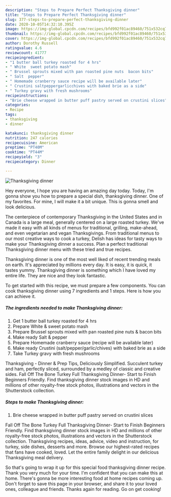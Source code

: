 ```yaml
---
description: "Steps to Prepare Perfect Thanksgiving dinner"
title: "Steps to Prepare Perfect Thanksgiving dinner"
slug: 377-steps-to-prepare-perfect-thanksgiving-dinner
date: 2020-10-05T14:32:10.395Z
image: https://img-global.cpcdn.com/recipes/bfd992f01ac89460/751x532cq70/thanksgiving-dinner-recipe-main-photo.jpg
thumbnail: https://img-global.cpcdn.com/recipes/bfd992f01ac89460/751x532cq70/thanksgiving-dinner-recipe-main-photo.jpg
cover: https://img-global.cpcdn.com/recipes/bfd992f01ac89460/751x532cq70/thanksgiving-dinner-recipe-main-photo.jpg
author: Dorothy Russell
ratingvalue: 4.6
reviewcount: 41777
recipeingredient:
- "1 butter ball turkey roasted for 4 hrs"
- " White  sweet potato mash"
- " Brussel sprouts mixed with pan roasted pine nuts  bacon bits"
- " Salt  pepper"
- " Homemade cranberry sauce recipe will be available later"
- " Crustini saltpeppergarlicchives with baked brie as a side"
- " Turkey gravy with fresh mushrooms"
recipeinstructions:
- "Brie cheese wrapped in butter puff pastry served on crustini slices"
categories:
- Recipe
tags:
- thanksgiving
- dinner

katakunci: thanksgiving dinner 
nutrition: 247 calories
recipecuisine: American
preptime: "PT40M"
cooktime: "PT44M"
recipeyield: "3"
recipecategory: Dinner

---
```



![Thanksgiving dinner](https://img-global.cpcdn.com/recipes/bfd992f01ac89460/751x532cq70/thanksgiving-dinner-recipe-main-photo.jpg)

Hey everyone, I hope you are having an amazing day today. Today, I'm gonna show you how to prepare a special dish, thanksgiving dinner. One of my favorites. For mine, I will make it a bit unique. This is gonna smell and look delicious.

The centerpiece of contemporary Thanksgiving in the United States and in Canada is a large meal, generally centered on a large roasted turkey. We&#39;ve made it easy with all kinds of menus for traditional, grilling, make-ahead, and even vegetarian and vegan Thanksgivings. From traditional menus to our most creative ways to cook a turkey, Delish has ideas for tasty ways to make your Thanksgiving dinner a success. Plan a perfect traditional Thanksgiving dinner menu with these tried and true recipes.

Thanksgiving dinner is one of the most well liked of recent trending meals on earth. It's appreciated by millions every day. It is easy, it is quick, it tastes yummy. Thanksgiving dinner is something which I have loved my entire life. They are nice and they look fantastic.


To get started with this recipe, we must prepare a few components. You can cook thanksgiving dinner using 7 ingredients and 1 steps. Here is how you can achieve it.

<!--inarticleads1-->

##### The ingredients needed to make Thanksgiving dinner:

1. Get 1 butter ball turkey roasted for 4 hrs
1. Prepare  White &amp; sweet potato mash
1. Prepare  Brussel sprouts mixed with pan roasted pine nuts &amp; bacon bits
1. Make ready  Salt &amp; pepper
1. Prepare  Homemade cranberry sauce (recipe will be available later)
1. Make ready  Crustini (salt/pepper/garlic/chives) with baked brie as a side
1. Take  Turkey gravy with fresh mushrooms


Thanksgiving - Dinner &amp; Prep Tips, Deliciously Simplified. Succulent turkey and ham, perfectly sliced, surrounded by a medley of classic and creative sides. Fall Off The Bone Turkey Full Thanksgiving Dinner- Start to Finish Beginners Friendly. Find thanksgiving dinner stock images in HD and millions of other royalty-free stock photos, illustrations and vectors in the Shutterstock collection. 

<!--inarticleads2-->

##### Steps to make Thanksgiving dinner:

1. Brie cheese wrapped in butter puff pastry served on crustini slices


Fall Off The Bone Turkey Full Thanksgiving Dinner- Start to Finish Beginners Friendly. Find thanksgiving dinner stock images in HD and millions of other royalty-free stock photos, illustrations and vectors in the Shutterstock collection. Thanksgiving recipes, ideas, advice, video and instruction, for turkey, side dishes, desserts and more. Browse our highest-rated recipes that fans have cooked, loved. Let the entire family delight in our delicious Thanksgiving meal delivery. 

So that's going to wrap it up for this special food thanksgiving dinner recipe. Thank you very much for your time. I'm confident that you can make this at home. There's gonna be more interesting food at home recipes coming up. Don't forget to save this page in your browser, and share it to your loved ones, colleague and friends. Thanks again for reading. Go on get cooking!
